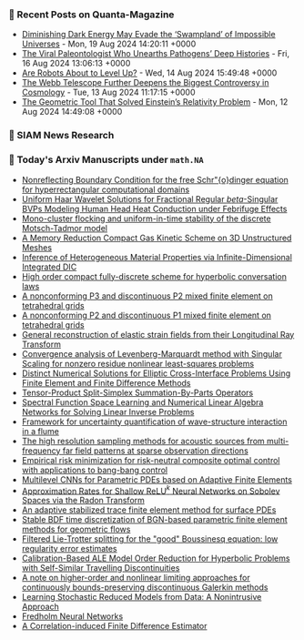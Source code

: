 ### 📝 Recent Posts on Quanta-Magazine
<!-- quanta starts -->
* <a href="https://www.quantamagazine.org/waning-dark-energy-may-evade-swampland-of-impossible-universes-20240819/">Diminishing Dark Energy May Evade the ‘Swampland’ of Impossible Universes</a> - Mon, 19 Aug 2024 14:20:11 +0000
* <a href="https://www.quantamagazine.org/the-viral-paleontologist-who-unearths-pathogens-deep-histories-20240816/">The Viral Paleontologist Who Unearths Pathogens’ Deep Histories</a> - Fri, 16 Aug 2024 13:06:13 +0000
* <a href="https://www.quantamagazine.org/are-robots-about-to-level-up-20240814/">Are Robots About to Level Up?</a> - Wed, 14 Aug 2024 15:49:48 +0000
* <a href="https://www.quantamagazine.org/the-webb-telescope-further-deepens-the-biggest-controversy-in-cosmology-20240813/">The Webb Telescope Further Deepens the Biggest Controversy in Cosmology</a> - Tue, 13 Aug 2024 11:17:15 +0000
* <a href="https://www.quantamagazine.org/the-geometric-tool-that-solved-einsteins-relativity-problem-20240812/">The Geometric Tool That Solved Einstein’s Relativity Problem</a> - Mon, 12 Aug 2024 14:49:08 +0000
<!-- quanta ends -->

### 📝 SIAM News Research
<!-- siam-news starts -->

<!-- siam-news ends -->

### 📝 Today's Arxiv Manuscripts under ``math.NA``
<!-- arxiv-math-na starts -->
* <a href="https://arxiv.org/abs/2408.10208">Nonreflecting Boundary Condition for the free Schr"{o}dinger equation for hyperrectangular computational domains</a>
* <a href="https://arxiv.org/abs/2408.10212">Uniform Haar Wavelet Solutions for Fractional Regular $beta$-Singular BVPs Modeling Human Head Heat Conduction under Febrifuge Effects</a>
* <a href="https://arxiv.org/abs/2408.10213">Mono-cluster flocking and uniform-in-time stability of the discrete Motsch-Tadmor model</a>
* <a href="https://arxiv.org/abs/2408.10214">A Memory Reduction Compact Gas Kinetic Scheme on 3D Unstructured Meshes</a>
* <a href="https://arxiv.org/abs/2408.10217">Inference of Heterogeneous Material Properties via Infinite-Dimensional Integrated DIC</a>
* <a href="https://arxiv.org/abs/2408.10223">High order compact fully-discrete scheme for hyperbolic conversation laws</a>
* <a href="https://arxiv.org/abs/2408.10226">A nonconforming P3 and discontinuous P2 mixed finite element on tetrahedral grids</a>
* <a href="https://arxiv.org/abs/2408.10227">A nonconforming P2 and discontinuous P1 mixed finite element on tetrahedral grids</a>
* <a href="https://arxiv.org/abs/2408.10250">General reconstruction of elastic strain fields from their Longitudinal Ray Transform</a>
* <a href="https://arxiv.org/abs/2408.10370">Convergence analysis of Levenberg-Marquardt method with Singular Scaling for nonzero residue nonlinear least-squares problems</a>
* <a href="https://arxiv.org/abs/2408.10459">Distinct Numerical Solutions for Elliptic Cross-Interface Problems Using Finite Element and Finite Difference Methods</a>
* <a href="https://arxiv.org/abs/2408.10494">Tensor-Product Split-Simplex Summation-By-Parts Operators</a>
* <a href="https://arxiv.org/abs/2408.10690">Spectral Function Space Learning and Numerical Linear Algebra Networks for Solving Linear Inverse Problems</a>
* <a href="https://arxiv.org/abs/2408.10784">Framework for uncertainty quantification of wave-structure interaction in a flume</a>
* <a href="https://arxiv.org/abs/2408.10829">The high resolution sampling methods for acoustic sources from multi-frequency far field patterns at sparse observation directions</a>
* <a href="https://arxiv.org/abs/2408.10384">Empirical risk minimization for risk-neutral composite optimal control with applications to bang-bang control</a>
* <a href="https://arxiv.org/abs/2408.10838">Multilevel CNNs for Parametric PDEs based on Adaptive Finite Elements</a>
* <a href="https://arxiv.org/abs/2408.10996">Approximation Rates for Shallow ReLU$^k$ Neural Networks on Sobolev Spaces via the Radon Transform</a>
* <a href="https://arxiv.org/abs/2310.03089">An adaptive stabilized trace finite element method for surface PDEs</a>
* <a href="https://arxiv.org/abs/2402.03641">Stable BDF time discretization of BGN-based parametric finite element methods for geometric flows</a>
* <a href="https://arxiv.org/abs/2402.11266">Filtered Lie-Trotter splitting for the "good" Boussinesq equation: low regularity error estimates</a>
* <a href="https://arxiv.org/abs/2403.11664">Calibration-Based ALE Model Order Reduction for Hyperbolic Problems with Self-Similar Travelling Discontinuities</a>
* <a href="https://arxiv.org/abs/2404.12965">A note on higher-order and nonlinear limiting approaches for continuously bounds-preserving discontinuous Galerkin methods</a>
* <a href="https://arxiv.org/abs/2407.05724">Learning Stochastic Reduced Models from Data: A Nonintrusive Approach</a>
* <a href="https://arxiv.org/abs/2408.09484">Fredholm Neural Networks</a>
* <a href="https://arxiv.org/abs/2405.05638">A Correlation-induced Finite Difference Estimator</a>
<!-- arxiv-math-na ends -->

